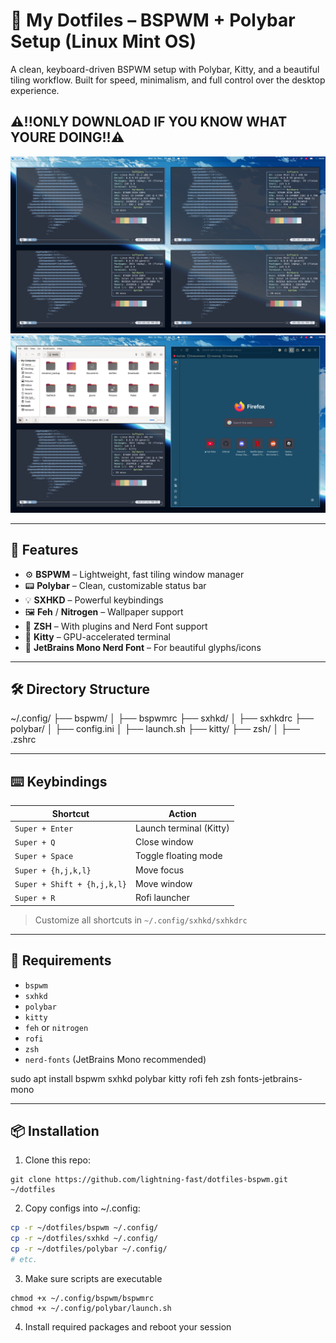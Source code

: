 # 🧩 My Dotfiles – BSPWM + Polybar Setup (Linux Mint OS)

A clean, keyboard-driven BSPWM setup with Polybar, Kitty, and a beautiful tiling workflow. Built for speed, minimalism, and full control over the desktop experience.

## ⚠️!!ONLY DOWNLOAD IF YOU KNOW WHAT YOURE DOING!!⚠️

![Screenshot](screenshot.png)
![Screenshot](screenshot2.png)

---

## 🚀 Features

- ⚙️ **BSPWM** – Lightweight, fast tiling window manager
- 📟 **Polybar** – Clean, customizable status bar
- 💡 **SXHKD** – Powerful keybindings
- 🖼 **Feh** / **Nitrogen** – Wallpaper support
- 🐚 **ZSH** – With plugins and Nerd Font support
- 🧱 **Kitty** – GPU-accelerated terminal
- 🎨 **JetBrains Mono Nerd Font** – For beautiful glyphs/icons

---

## 🛠 Directory Structure

~/.config/
├── bspwm/
│ ├── bspwmrc
├── sxhkd/
│ ├── sxhkdrc
├── polybar/
│ ├── config.ini
│ ├── launch.sh
├── kitty/
├── zsh/
│ ├── .zshrc


---

## ⌨️ Keybindings

| Shortcut       | Action                    |
|----------------|---------------------------|
| `Super + Enter`| Launch terminal (Kitty)   |
| `Super + Q`    | Close window              |
| `Super + Space`| Toggle floating mode      |
| `Super + {h,j,k,l}` | Move focus           |
| `Super + Shift + {h,j,k,l}` | Move window  |
| `Super + R`    | Rofi launcher             |

> Customize all shortcuts in `~/.config/sxhkd/sxhkdrc`

---

## 🧠 Requirements

- `bspwm`
- `sxhkd`
- `polybar`
- `kitty`
- `feh` or `nitrogen`
- `rofi`
- `zsh`
- `nerd-fonts` (JetBrains Mono recommended)

sudo apt install bspwm sxhkd polybar kitty rofi feh zsh fonts-jetbrains-mono
  

---

## 📦 Installation

1. Clone this repo:
```
git clone https://github.com/lightning-fast/dotfiles-bspwm.git ~/dotfiles
```

2. Copy configs into ~/.config:
```bash
cp -r ~/dotfiles/bspwm ~/.config/
cp -r ~/dotfiles/sxhkd ~/.config/
cp -r ~/dotfiles/polybar ~/.config/
# etc.
```

3. Make sure scripts are executable
```
chmod +x ~/.config/bspwm/bspwmrc
chmod +x ~/.config/polybar/launch.sh
```

4. Install required packages and reboot your session




